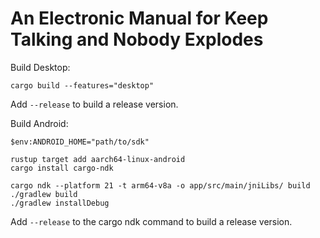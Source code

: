 # An Electronic Manual for Keep Talking and Nobody Explodes

Build Desktop:

```
cargo build --features="desktop"
```

Add `--release` to build a release version.

Build Android:

```$env:ANDROID_NDK_HOME="path/to/ndk"
$env:ANDROID_HOME="path/to/sdk"

rustup target add aarch64-linux-android
cargo install cargo-ndk

cargo ndk --platform 21 -t arm64-v8a -o app/src/main/jniLibs/ build
./gradlew build
./gradlew installDebug
```

Add `--release` to the cargo ndk command to build a release version.
